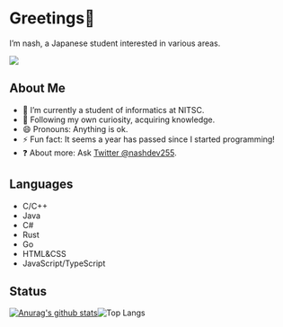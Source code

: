 # Greetings👋
I’m nash, a Japanese student interested in various areas.

<img src="https://counter.seku.su/cmoe?name=rvc&theme=r34" /><br>

## About Me

- 🏫 I’m currently a student of informatics at NITSC.
- 🌱 Following my own curiosity, acquiring knowledge.
- 😄 Pronouns: Anything is ok.
- ⚡ Fun fact: It seems a year has passed since I started programming!
- ❓ About more: Ask [Twitter @nashdev255](https://twitter.com/nashdev255).

## Languages

- C/C++
- Java
- C#
- Rust
- Go
- HTML&CSS
- JavaScript/TypeScript

## Status
[![Anurag's github stats](https://github-readme-stats.vercel.app/api?username=nashdev255)](https://github.com/nashdev255)![Top Langs](https://github-readme-stats.vercel.app/api/top-langs/?username=nashdev255&layout=compact)
